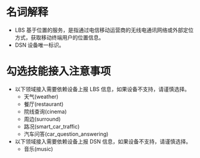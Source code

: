 # 名词解释
- LBS 基于位置的服务，是指通过电信移动运营商的无线电通讯网络或外部定位方式，获取移动终端用户的位置信息。
- DSN 设备唯一标识。

# 勾选技能接入注意事项
- 以下领域接入需要依赖设备上报 LBS 信息，如果设备不支持，请谨慎选择。
  - 天气(weather)
  - 餐厅(restaurant)
  - 院线查询(cinema)
  - 周边(surround)
  - 路况(smart_car_traffic)
  - 汽车问答(car_question_answering)
- 以下领域接入需要依赖设备上报 DSN 信息，如果设备不支持，请谨慎选择。
  - 音乐(music)
